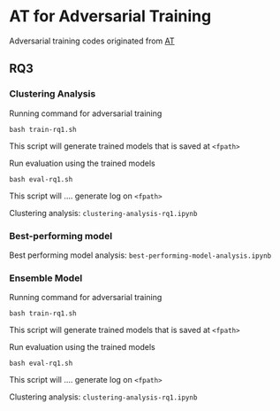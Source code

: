 # AT for Adversarial Training
Adversarial training codes originated from [AT](https://github.com/locuslab/robust_overfitting) 


## RQ3

### Clustering Analysis

Running command for adversarial training
```
bash train-rq1.sh
```
This script will generate trained models that is saved at `<fpath>`

Run evaluation using the trained models
```
bash eval-rq1.sh
```
This script will .... generate log on `<fpath>`

Clustering analysis: `clustering-analysis-rq1.ipynb`


### Best-performing model

Best performing model analysis: `best-performing-model-analysis.ipynb`


### Ensemble Model

Running command for adversarial training
```
bash train-rq1.sh
```
This script will generate trained models that is saved at `<fpath>`

Run evaluation using the trained models
```
bash eval-rq1.sh
```
This script will .... generate log on `<fpath>`

Clustering analysis: `clustering-analysis-rq1.ipynb`
